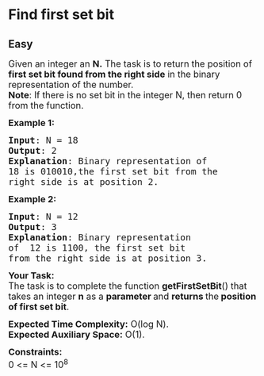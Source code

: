 # Find first set bit
## Easy 
<div class="problem-statement">
                <p></p><p><span style="font-size:18px">Given an integer an <strong>N.</strong> The task is to return the position of <strong>first set bit found from the right side</strong> in the binary representation of the number.<br>
<strong>Note</strong>: If there is no set bit in the integer N, then return 0 from the function.&nbsp;&nbsp;</span></p>

<p><span style="font-size:18px"><strong>Example 1:</strong></span></p>

<pre style="position: relative;"><span style="font-size:18px"><strong>Input</strong>: N = 18
<strong>Output</strong>: 2
<strong>Explanation</strong>: Binary representation of 
18 is 010010,the first set bit from the 
right side is at position 2.</span><div class="open_grepper_editor" title="Edit &amp; Save To Grepper"></div></pre>

<p><span style="font-size:18px"><strong>Example 2:</strong></span></p>

<pre style="position: relative;"><span style="font-size:18px"><strong>Input</strong>: N = 12 
<strong>Output</strong>: 3 
<strong>Explanation</strong>: Binary representation 
of  12 is 1100, the first set bit 
from the right side is at position 3.</span><div class="open_grepper_editor" title="Edit &amp; Save To Grepper"></div></pre>

<p><span style="font-size:18px"><strong>Your Task:</strong><br>
The task is to complete the function <strong>getFirstSetBit</strong>() that takes an integer&nbsp;<strong>n</strong>&nbsp;as a&nbsp;<strong>parameter </strong>and <strong>returns </strong>the<strong>&nbsp;position of first set bit</strong>.</span></p>

<p><span style="font-size:18px"><strong>Expected Time Complexity:</strong>&nbsp;O(log N).<br>
<strong>Expected Auxiliary Space:</strong>&nbsp;O(1).</span></p>

<p><span style="font-size:18px"><strong>Constraints:</strong><br>
0 &lt;= N &lt;= 10<sup>8</sup></span></p>
 <p></p>
            </div>